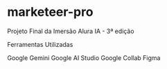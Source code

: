 # marketeer-pro

Projeto Final da Imersão Alura IA - 3ª edição

Ferramentas Utilizadas

Google Gemini
Google AI Studio
Google Collab
Figma
